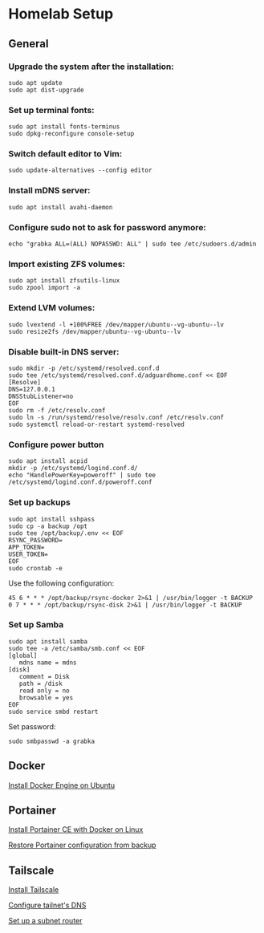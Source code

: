 # Homelab Setup

## General

### Upgrade the system after the installation:
```
sudo apt update
sudo apt dist-upgrade
```

### Set up terminal fonts:
```
sudo apt install fonts-terminus
sudo dpkg-reconfigure console-setup
```

### Switch default editor to Vim:
```
sudo update-alternatives --config editor
```

### Install mDNS server:
```
sudo apt install avahi-daemon
```

### Configure sudo not to ask for password anymore:
```
echo "grabka ALL=(ALL) NOPASSWD: ALL" | sudo tee /etc/sudoers.d/admin
```

### Import existing ZFS volumes:
```
sudo apt install zfsutils-linux
sudo zpool import -a
```

### Extend LVM volumes:
```
sudo lvextend -l +100%FREE /dev/mapper/ubuntu--vg-ubuntu--lv
sudo resize2fs /dev/mapper/ubuntu--vg-ubuntu--lv
```

### Disable built-in DNS server:
```
sudo mkdir -p /etc/systemd/resolved.conf.d
sudo tee /etc/systemd/resolved.conf.d/adguardhome.conf << EOF
[Resolve]
DNS=127.0.0.1
DNSStubListener=no
EOF
sudo rm -f /etc/resolv.conf
sudo ln -s /run/systemd/resolve/resolv.conf /etc/resolv.conf
sudo systemctl reload-or-restart systemd-resolved
```

### Configure power button
```
sudo apt install acpid
mkdir -p /etc/systemd/logind.conf.d/
echo "HandlePowerKey=poweroff" | sudo tee /etc/systemd/logind.conf.d/poweroff.conf
```

### Set up backups

```
sudo apt install sshpass
sudo cp -a backup /opt
sudo tee /opt/backup/.env << EOF
RSYNC_PASSWORD=
APP_TOKEN=
USER_TOKEN=
EOF
sudo crontab -e
```

Use the following configuration:
```
45 6 * * * /opt/backup/rsync-docker 2>&1 | /usr/bin/logger -t BACKUP
0 7 * * * /opt/backup/rsync-disk 2>&1 | /usr/bin/logger -t BACKUP
```

### Set up Samba

```
sudo apt install samba
sudo tee -a /etc/samba/smb.conf << EOF
[global]
   mdns name = mdns
[disk]
   comment = Disk
   path = /disk
   read only = no
   browsable = yes
EOF
sudo service smbd restart
```

Set password:
```
sudo smbpasswd -a grabka
```

## Docker
[Install Docker Engine on Ubuntu](https://docs.docker.com/engine/install/ubuntu/)

## Portainer
[Install Portainer CE with Docker on Linux](https://docs.portainer.io/start/install-ce/server/docker/linux)

[Restore Portainer configuration from backup](https://docs.portainer.io/admin/settings#restoring-from-a-local-file)

## Tailscale
[Install Tailscale](https://tailscale.com/kb/1347/installation)

[Configure tailnet's DNS](https://tailscale.com/kb/1114/pi-hole)

[Set up a subnet router](https://tailscale.com/kb/1019/subnets)

